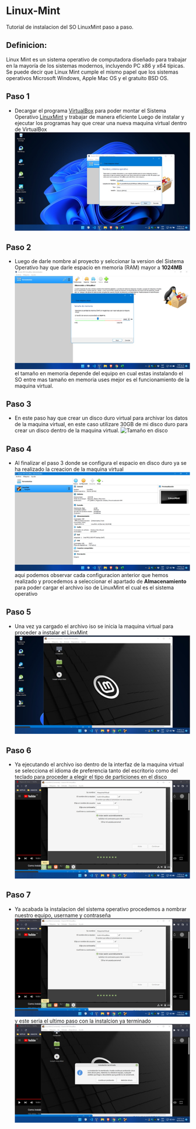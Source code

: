 # Linux-Mint
Tutorial de instalacion del SO LinuxMint paso a paso.

## Definicion: 

Linux Mint es un sistema operativo de computadora diseñado para trabajar en la mayoría de los sistemas modernos, incluyendo PC x86 y x64 típicas. Se puede decir que Linux Mint cumple el mismo papel que los sistemas operativos Microsoft Windows, Apple Mac OS y el gratuito BSD OS.

## Paso 1 


- Decargar el programa [VirtualBox](https://www.virtualbox.org/wiki/Downloads) para poder montar el Sistema Operativo [LinuxMint](https://linuxmint.com/download.php) y trabajar de manera eficiente 
Luego de instalar y ejecutar los programas hay que crear una nueva maquina virtual dentro de VirtualBox 
![Paso 1](Img/Inicio%20Paso%201.jpeg)


## Paso 2

- Luego de darle nombre al proyecto y selccionar la version del Sistema Operativo hay que darle espacio en memoria (RAM) mayor a __1024MB__ 
![Paso 2](Img/Ram%20paso%202.jpeg) 
el tamaño en memoria depende del equipo en cual estas instalando el SO entre mas tamaño en memoria uses mejor es el funcionamiento de la maquina virtual.

## Paso 3

- En este paso hay que crear un disco duro virtual para archivar los datos de la maquina virtual, en este caso utilizare 30GB de mi disco duro para crear un disco dentro de la maquina virtual.
![Tamaño en disco](Img/Tama%C3%B1o%20en%20disco%20duro.jpeg) 

## Paso 4

- Al finalizar el paso 3 donde se configura el espacio en disco duro ya se ha realizado la creacion de la maquina virtual 
![Paso 4](Img/Interfaz%20pas%203.jpeg) 
aqui podemos observar cada configuracion anterior que hemos realizado y procedemos a seleccionar el apartado de __Almacenamiento__ para poder cargar el archivo iso de LinuxMint el cual es el sistema operativo

## Paso 5

- Una vez ya cargado el archivo iso se inicia la maquina virtual para proceder a instalar el LinxMint 
![Paso 5](Img/Escritorio%20paso%205.jpeg)

## Paso 6

- Ya ejecutando el archivo iso dentro de la interfaz de la maquina virtual se selecciona el idioma de preferencia tanto del escritorio como del teclado para proceder a elegir el tipo de particiones en el disco 
![Paso 6](Img/Username%20paso%207.jpeg)

## Paso 7 

- Ya acabada la instalacion del sistema operativo procedemos a nombrar nuestro equipo, username y contraseña ![Username paso 7](Img/Username%20paso%207.jpeg) y este seria el ultimo paso con la instalcion ya terminado ![Paso 8](Img/Instalado.jpeg)

